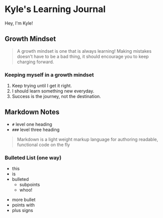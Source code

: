 # Kyle's Learning Journal
Hey, I'm Kyle! 

## Growth Mindset
> A growth mindset is one that is always learning! Making mistakes doesn't have to be a bad thing, it should encourage you to keep charging forward.

### Keeping myself in a growth mindset
1. Keep trying until I get it right.
1. I should learn something new everyday.
1. Success is the journey, not the destination.


## Markdown Notes
- `#` level one heading
- `###` level three heading
> Markdown is a light weight markup language for authoring readable, functional code on the fly

### Bulleted List (one way)
- this
- is
- bulleted
  - subpoints
  - whoo!
+ more bullet
+ points with
+ plus signs
